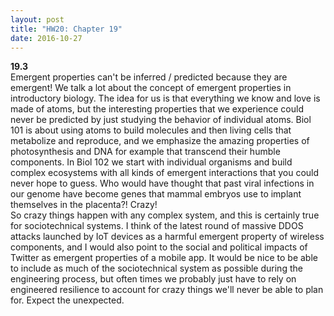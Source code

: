 ```yaml
---
layout: post
title: "HW20: Chapter 19"
date: 2016-10-27
--- 
```

<b>19.3</b>  
Emergent properties can't be inferred / predicted because they are emergent! We talk a lot about the concept of emergent properties in introductory biology. The idea for us is that everything we know and love is made of atoms, but the interesting properties that we experience could never be predicted by just studying the behavior of individual atoms. Biol 101 is about using atoms to build molecules and then living cells that metabolize and reproduce, and we emphasize the amazing properties of photosynthesis and DNA for example that transcend their humble components. In Biol 102 we start with individual organisms and build complex ecosystems with all kinds of emergent interactions that you could never hope to guess. Who would have thought that past viral infections in our genome have become genes that mammal embryos use to implant themselves in the placenta?! Crazy!  
So crazy things happen with any complex system, and this is certainly true for sociotechnical systems. I think of the latest round of massive DDOS attacks launched by IoT devices as a harmful emergent property of wireless components, and I would also point to the social and political impacts of Twitter as emergent properties of a mobile app. It would be nice to be able to include as much of the sociotechnical system as possible during the engineering process, but often times we probably just have to rely on engineered resilience to account for crazy things we'll never be able to plan for. Expect the unexpected.